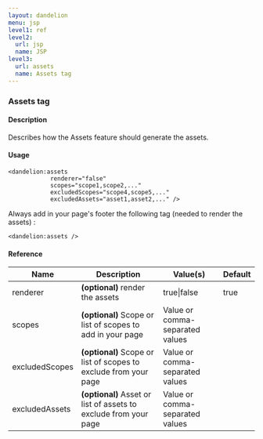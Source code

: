 ```yaml
---
layout: dandelion
menu: jsp
level1: ref
level2:
  url: jsp
  name: JSP
level3:
  url: assets
  name: Assets tag
---
```


### Assets tag

#### Description
Describes how the Assets feature should generate the assets.

#### Usage


    <dandelion:assets
                renderer="false"
                scopes="scope1,scope2,..."
                excludedScopes="scope4,scope5,..."
                excludedAssets="asset1,asset2,..." />


Always add in your page's footer the following tag (needed to render the assets) :


    <dandelion:assets />


#### Reference

<table id="tableReference" class="table table-striped table-bordered">
  <thead>
    <tr>
      <th>Name</th>
      <th>Description</th>
      <th>Value(s)</th>
      <th>Default</th>
    </tr>
  </thead>
  <tbody>
  <tr>
    <td>renderer</td>
    <td><strong>(optional)</strong> render the assets</td>
    <td>true|false</td>
    <td>true</td>
  </tr>
  <tr>
    <td>scopes</td>
    <td><strong>(optional)</strong> Scope or list of scopes to add in your page</td>
    <td>Value or comma-separated values</td>
    <td></td>
  </tr>
  <tr>
    <td>excludedScopes</td>
    <td><strong>(optional)</strong> Scope or list of scopes to exclude from your page</td>
    <td>Value or comma-separated values</td>
    <td></td>
  </tr>
  <tr>
    <td>excludedAssets</td>
    <td><strong>(optional)</strong> Asset or list of assets to exclude from your page</td>
    <td>Value or comma-separated values</td>
    <td></td>
  </tr>
  </tbody>
</table>

<link rel="stylesheet" href="//ajax.aspnetcdn.com/ajax/jquery.dataTables/1.9.4/css/jquery.dataTables.css" />
<script src="http://ajax.aspnetcdn.com/ajax/jquery.dataTables/1.9.4/jquery.dataTables.min.js"></script>
<script src="/assets/js/site_reference.js"></script>